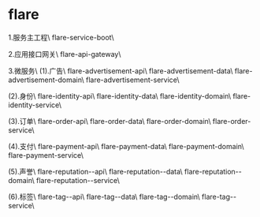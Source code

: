 # flare
1.服务主工程\\
flare-service-boot\\

2.应用接口网关\\
flare-api-gateway\\

3.微服务\\
(1).广告\\
flare-advertisement-api\\
flare-advertisement-data\\
flare-advertisement-domain\\
flare-advertisement-service\\

(2).身份\\
flare-identity-api\\
flare-identity-data\\
flare-identity-domain\\
flare-identity-service\\

(3).订单\\
flare-order-api\\
flare-order-data\\
flare-order-domain\\
flare-order-service\\

(4).支付\\
flare-payment-api\\
flare-payment-data\\
flare-payment-domain\\
flare-payment-service\\

(5).声誉\\
flare-reputation--api\\
flare-reputation--data\\
flare-reputation--domain\\
flare-reputation--service\\

(6).标签\\
flare-tag--api\\
flare-tag--data\\
flare-tag--domain\\
flare-tag--service\\
